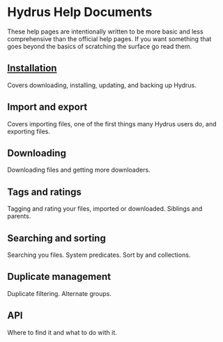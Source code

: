 # Hydrus Help Documents
These help pages are intentionally written to be more basic and less comprehensive than the official help pages. If you want something that goes beyond the basics of scratching the surface go read them.

## [Installation](01_installation.md)
Covers downloading, installing, updating, and backing up Hydrus.

## Import and export
Covers importing files, one of the first things many Hydrus users do, and exporting files.

## Downloading
Downloading files and getting more downloaders.

## Tags and ratings
Tagging and rating your files, imported or downloaded. Siblings and parents.

## Searching and sorting
Searching you files. System predicates. Sort by and collections.

## Duplicate management
Duplicate filtering. Alternate groups.

## API
Where to find it and what to do with it.